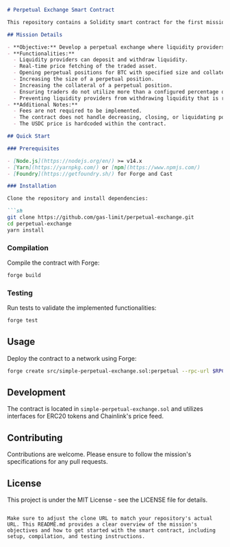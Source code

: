 ```markdown
# Perpetual Exchange Smart Contract

This repository contains a Solidity smart contract for the first mission of Owen Thurm's Security Course. The mission is to create a perpetual exchange with specified functionalities and corresponding tests.

## Mission Details

- **Objective:** Develop a perpetual exchange where liquidity providers can manage liquidity and traders can manage their positions in a decentralized manner.
- **Functionalities:**
  - Liquidity providers can deposit and withdraw liquidity.
  - Real-time price fetching of the traded asset.
  - Opening perpetual positions for BTC with specified size and collateral.
  - Increasing the size of a perpetual position.
  - Increasing the collateral of a perpetual position.
  - Ensuring traders do not utilize more than a configured percentage of the deposited liquidity.
  - Preventing liquidity providers from withdrawing liquidity that is reserved for open positions.
- **Additional Notes:**
  - Fees are not required to be implemented.
  - The contract does not handle decreasing, closing, or liquidating positions, although these are considerations for future development.
  - The USDC price is hardcoded within the contract.

## Quick Start

### Prerequisites

- [Node.js](https://nodejs.org/en/) >= v14.x
- [Yarn](https://yarnpkg.com/) or [npm](https://www.npmjs.com/)
- [Foundry](https://getfoundry.sh/) for Forge and Cast

### Installation

Clone the repository and install dependencies:

```sh
git clone https://github.com/gas-limit/perpetual-exchange.git
cd perpetual-exchange
yarn install
```

### Compilation

Compile the contract with Forge:

```sh
forge build
```

### Testing

Run tests to validate the implemented functionalities:

```sh
forge test
```

## Usage

Deploy the contract to a network using Forge:

```sh
forge create src/simple-perpetual-exchange.sol:perpetual --rpc-url $RPC_URL --private-key $PRIVATE_KEY
```

## Development

The contract is located in `simple-perpetual-exchange.sol` and utilizes interfaces for ERC20 tokens and Chainlink's price feed.

## Contributing

Contributions are welcome. Please ensure to follow the mission's specifications for any pull requests.

## License

This project is under the MIT License - see the LICENSE file for details.
```

Make sure to adjust the clone URL to match your repository's actual URL. This README.md provides a clear overview of the mission's objectives and how to get started with the smart contract, including setup, compilation, and testing instructions.